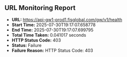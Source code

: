 ## URL Monitoring Report

- **URL:** https://api-gw1-prod1.fisglobal.com/gw/v1/health
- **Start Time:** 2025-07-30T19:17:07.658778
- **End Time:** 2025-07-30T19:17:07.699795
- **Total Time Taken:** 0.041017 seconds
- **HTTP Status Code:** 403
- **Status:** Failure
- **Failure Reason:** HTTP Status Code: 403
